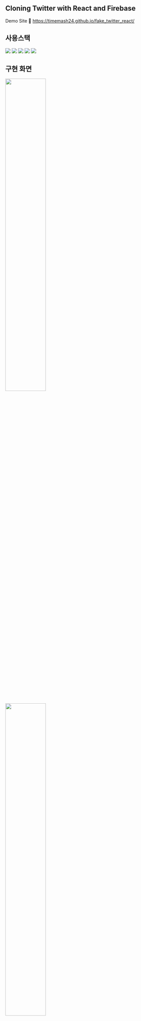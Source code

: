 ## Cloning Twitter with React and Firebase
Demo Site 🔗 https://timemash24.github.io/fake_twitter_react/
<br/>

## 사용스택
<img src="https://img.shields.io/badge/Firebase 9.10.0-FFCA28?style=for-the-badge&logo=firebase&logoColor=white"/> <img src="https://img.shields.io/badge/React 18.2.0-61DAFB?style=for-the-badge&logo=react&logoColor=white"/> <img src="https://img.shields.io/badge/Javascript-F7DF1E?style=for-the-badge&logo=javascript&logoColor=white"/> <img src="https://img.shields.io/badge/HTML5-E34F26?style=for-the-badge&logo=html5&logoColor=white"/> <img src="https://img.shields.io/badge/CSS3-572B6?style=for-the-badge&logo=css3&logoColor=white"/>
<br/>

## 구현 화면
<img src="https://user-images.githubusercontent.com/56548122/195624682-ca9bd323-170b-428e-8052-fba41e9d3a87.PNG" width="50%" height="50%" />
<br/>
<img src="https://user-images.githubusercontent.com/56548122/195624689-ea22d36c-1ff4-44ff-9db1-04d3194495e0.PNG" width="50%" height="50%" />
<br/>
<img src="https://user-images.githubusercontent.com/56548122/195624693-e17bec41-1870-4fee-8207-be7500738c09.PNG" width="50%" height="50%" />
<br/>
<br/>

## 기능 설명
- 회원가입 & 로그인
  - Firebase auth 활용하여 이메일 회원가입 후 로그인 또는 구글, 깃허브 로그인 가능
  - 로그인 후 홈화면으로 이동하여 트윗 작성 가능

- 새로운 트윗 작성하기
  - 이미지 파일과 함께 게시 가능
  - Firebase firestore에 트윗 정보, storage에 이미지 저장 후 활용하여 실시간 업데이트
  - 작성자의 프로필 사진과 이름 표시

- 트윗 관련 기능들
  - firestore에 저장된 트윗 정보 활용하여 본인이 작성한 트윗만 수정, 삭제 가능하고 실시간 업데이트
  - 좋아요, 리트윗 한 유저 수와 답글로 달린 트윗 수 표시
  - 답글 아이콘 클릭시 답글 트윗 하단에 보여주기
  - 답글은 답하고자 하는 트윗의 작성자 표시하기

- 마이페이지
  - auth, firestore, storage 활용하여 사용자 프로필 이름과 사진 수정 기능과 로그아웃
  - My Tweets: 사용자가 작성한 트윗과 리트윗한 트윗 모아보기
  - Liked Tweets: 사용자가 좋아요를 누른 트윗 모아보기
